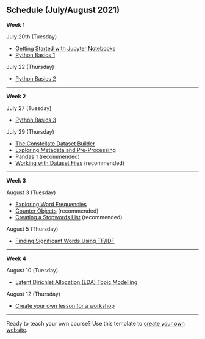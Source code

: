 ## Schedule (July/August 2021)

**Week 1**

July 20th (Tuesday)
* [Getting Started with Jupyter Notebooks](../getting-started-with-jupyter.ipynb)
* [Python Basics 1](../python-basics-1.ipynb)

July 22 (Thursday)

* [Python Basics 2](../python-basics-2.ipynb)
___
**Week 2**

July 27 (Tuesday)

* [Python Basics 3](../python-basics-3.ipynb)

July 29 (Thursday)

* [The Constellate Dataset Builder](https://tdm-pilot.org/builder/)
* [Exploring Metadata and Pre-Processing](../exploring-metadata.ipynb)
* [Pandas 1](../pandas-1.ipynb) (recommended)
* [Working with Dataset Files](../working-with-dataset-files.ipynb) (recommended)
___
**Week 3**

August 3 (Tuesday)

* [Exploring Word Frequencies](../exploring-word-frequencies.ipynb)
* [Counter Objects](../counter-objects.ipynb) (recommended)
* [Creating a Stopwords List](../creating-stopwords-list.ipynb) (recommended)

August 5 (Thursday)

* [Finding Significant Words Using TF/IDF](../finding-significant-terms.ipynb)
___
**Week 4**

August 10 (Tuesday)

* [Latent Dirichlet Allocation (LDA) Topic Modelling](../topic-modeling.ipynb)

August 12 (Thursday)

* [Create your own lesson for a workshop](https://constellate.org/docs/create-a-workshop-repository)
___

Ready to teach your own course? Use this template to [create your own website](./create-your-own.md).